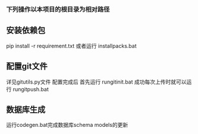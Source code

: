 ### 下列操作以本项目的根目录为相对路径
## 安装依赖包
pip install -r requirement.txt
或者运行 installpacks.bat
## 配置git文件
详见gitutils.py文件
配置完成后 首先运行 rungitinit.bat
成功每次上传时就可以运行 rungitpush.bat
## 数据库生成
运行codegen.bat完成数据库schema models的更新